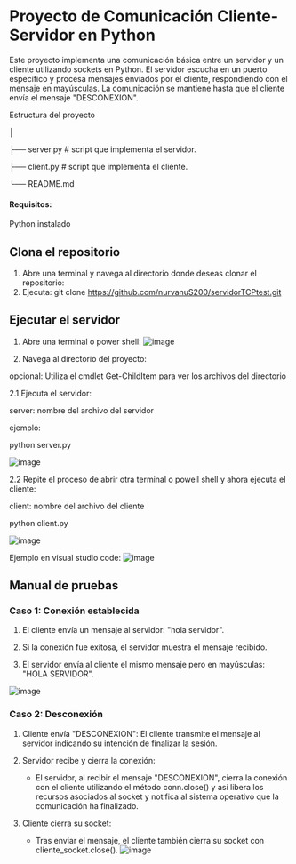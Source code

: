 # Proyecto de Comunicación Cliente-Servidor en Python
Este proyecto implementa una comunicación básica entre un servidor y un cliente utilizando sockets en Python. El servidor escucha en un puerto específico y procesa mensajes enviados por el cliente, respondiendo con el mensaje en mayúsculas. La comunicación se mantiene hasta que el cliente envía el mensaje "DESCONEXION".

Estructura del proyecto

│

├── server.py      # script que implementa el servidor.

├── client.py      # script que implementa el cliente.

└── README.md  
#### Requisitos:

Python instalado

## Clona el repositorio 
1. Abre una terminal y navega al directorio donde deseas clonar el repositorio:
2. Ejecuta: git clone https://github.com/nurvanuS200/servidorTCPtest.git

## Ejecutar el servidor 
1. Abre una terminal o power shell:
![image](https://github.com/user-attachments/assets/8c834973-319f-495f-8651-557d3e797655)

2. Navega al directorio del proyecto:

opcional: Utiliza el cmdlet Get-ChildItem para ver los archivos del directorio

2.1 Ejecuta el servidor:

server: nombre del archivo del servidor 

ejemplo:

 python server.py
 
![image](https://github.com/user-attachments/assets/b148c600-a484-428c-b1b6-77e1353bab87)

2.2 Repite el proceso de abrir otra terminal o powell shell y ahora ejecuta el cliente:

client: nombre del archivo del cliente

python client.py

![image](https://github.com/user-attachments/assets/87037827-94e8-4e61-855f-d7660bc871e1)

Ejemplo en visual studio code:
![image](https://github.com/user-attachments/assets/300aff8f-7f95-4eff-a309-7732b839842e)

## Manual de pruebas
### Caso 1: Conexión establecida
1. El cliente envía un mensaje al servidor: "hola servidor".
   
2. Si la conexión fue exitosa, el servidor muestra el mensaje recibido.
   
3. El servidor envía al cliente el mismo mensaje pero en mayúsculas: "HOLA SERVIDOR".
   
![image](https://github.com/user-attachments/assets/f5a0d284-21a3-4440-b4e8-062538621abf)

### Caso 2: Desconexión
1. Cliente envía "DESCONEXION": El cliente transmite el mensaje al servidor indicando su intención de finalizar la sesión.

2. Servidor recibe y cierra la conexión:
   - El servidor, al recibir el mensaje "DESCONEXION", cierra la conexión con el cliente utilizando el método conn.close() y así libera los recursos asociados al socket y notifica al sistema operativo que la comunicación ha finalizado.

3. Cliente cierra su socket:
   - Tras enviar el mensaje, el cliente también cierra su socket con cliente_socket.close().
![image](https://github.com/user-attachments/assets/bccc5308-bc32-4d7c-a000-11f898ba8f8f)





